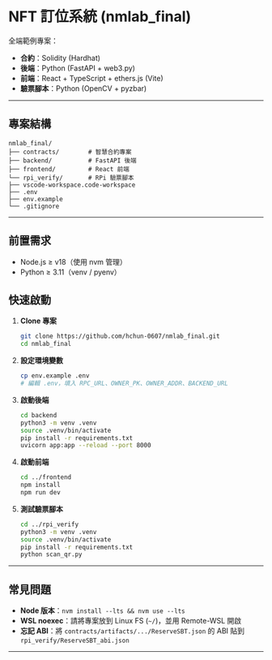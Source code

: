# NFT 訂位系統 (nmlab\_final)

全端範例專案：

* **合約**：Solidity (Hardhat)
* **後端**：Python (FastAPI + web3.py)
* **前端**：React + TypeScript + ethers.js (Vite)
* **驗票腳本**：Python (OpenCV + pyzbar)

---

## 專案結構

```
nmlab_final/
├── contracts/        # 智慧合約專案
├── backend/          # FastAPI 後端
├── frontend/         # React 前端
└── rpi_verify/       # RPi 驗票腳本
├── vscode-workspace.code-workspace  
├── .env              
├── env.example       
└── .gitignore        
```

---

## 前置需求

* Node.js ≥ v18（使用 nvm 管理）
* Python ≥ 3.11（venv / pyenv）

## 快速啟動

1. **Clone 專案**

   ```bash
   git clone https://github.com/hchun-0607/nmlab_final.git
   cd nmlab_final
   ```

2. **設定環境變數**

   ```bash
   cp env.example .env
   # 編輯 .env，填入 RPC_URL、OWNER_PK、OWNER_ADDR、BACKEND_URL
   ```

3. **啟動後端**

   ```bash
   cd backend
   python3 -m venv .venv
   source .venv/bin/activate
   pip install -r requirements.txt
   uvicorn app:app --reload --port 8000
   ```

4. **啟動前端**

   ```bash
   cd ../frontend
   npm install
   npm run dev
   ```

5. **測試驗票腳本**

   ```bash
   cd ../rpi_verify
   python3 -m venv .venv
   source .venv/bin/activate
   pip install -r requirements.txt
   python scan_qr.py
   ```

---

## 常見問題

* **Node 版本**：`nvm install --lts && nvm use --lts`
* **WSL noexec**：請將專案放到 Linux FS (`~/`)，並用 Remote-WSL 開啟
* **忘記 ABI**：將 `contracts/artifacts/.../ReserveSBT.json` 的 ABI 貼到 `rpi_verify/ReserveSBT_abi.json`

---
